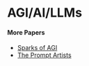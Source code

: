 # AGI/AI/LLMs

#### More Papers

* [Sparks of AGI](https://arxiv.org/abs/2303.12712)
* [The Prompt Artists](https://arxiv.org/abs/2303.12253)
